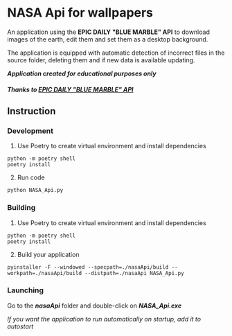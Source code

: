 # NASA Api for wallpapers

An application using the **EPIC DAILY "BLUE MARBLE" API** to download images of the earth, edit them 
and set them as a desktop background.

The application is equipped with automatic detection of incorrect files in the source folder, deleting them 
and if new data is available updating.


***Application created for educational purposes only***   

##### Thanks to <a href="https://epic.gsfc.nasa.gov/about/api" target="_blank">EPIC DAILY "BLUE MARBLE" API</a>


## Instruction

### Development
1. Use Poetry to create virtual environment and install dependencies
```commandline
python -m poetry shell
poetry install
```

2. Run code
```commandline
python NASA_Api.py
```

### Building

1. Use Poetry to create virtual environment and install dependencies
```commandline
python -m poetry shell
poetry install
```
        
2. Build your application
```commandline
pyinstaller -F --windowed --specpath=./nasaApi/build --workpath=./nasaApi/build --distpath=./nasaApi NASA_Api.py
```

### Launching

Go to the ***nasaApi*** folder and double-click on ***NASA_Api.exe***

*If you want the application to run automatically on startup, add it to autostart*
